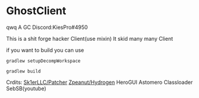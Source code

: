 # GhostClient
 qwq A GC
 Discord:KiesPro#4950

This is a shit forge hacker Client(use mixin)
It skid many many Client

if you want to build you can use

`gradlew setupDecompWorkspace`

`gradlew build`

Crdits:
[Sk1erLLC/Patcher](https://github.com/Sk1erLLC/Patcher)
[Zpeanut/Hydrogen](https://github.com/Zpeanut/Hydrogen)
HeroGUI
Astomero
Classloader
SebSB(youtube)
